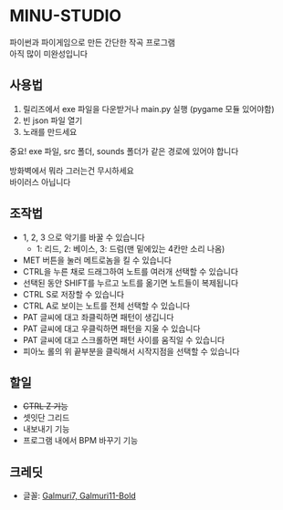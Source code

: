 # MINU-STUDIO
파이썬과 파이게임으로 만든 간단한 작곡 프로그램 <br>
아직 많이 미완성입니다

## 사용법
1. 릴리즈에서 exe 파일을 다운받거나 main.py 실행 (pygame 모듈 있어야함)
2. 빈 json 파일 열기
3. 노래를 만드세요

중요! exe 파일, src 폴더, sounds 폴더가 같은 경로에 있어야 합니다

방화벽에서 뭐라 그러는건 무시하세요 <br>
바이러스 아닙니다

## 조작법
- 1, 2, 3 으로 악기를 바꿀 수 있습니다
  - 1: 리드, 2: 베이스, 3: 드럼(맨 밑에있는 4칸만 소리 나옴)
-  MET 버튼을 눌러 메트로놈을 킬 수 있습니다
- CTRL을 누른 채로 드래그하여 노트를 여러개 선택할 수 있습니다
- 선택된 동안 SHIFT를 누르고 노트를 옮기면 노트들이 복제됩니다
- CTRL S로 저장할 수 있습니다
- CTRL A로 보이는 노트를 전체 선택할 수 있습니다
- PAT 글씨에 대고 좌클릭하면 패턴이 생깁니다
- PAT 글씨에 대고 우클릭하면 패턴을 지울 수 있습니다
- PAT 글씨에 대고 스크롤하면 패턴 사이를 움직일 수 있습니다
- 피아노 롤의 위 끝부분을 클릭해서 시작지점을 선택할 수 있습니다

## 할일
- ~~CTRL Z 기능~~
- 셋잇단 그리드
- 내보내기 기능
- 프로그램 내에서 BPM 바꾸기 기능

## 크레딧
- 글꼴: [Galmuri7, Galmuri11-Bold](https://galmuri.quiple.dev/)
